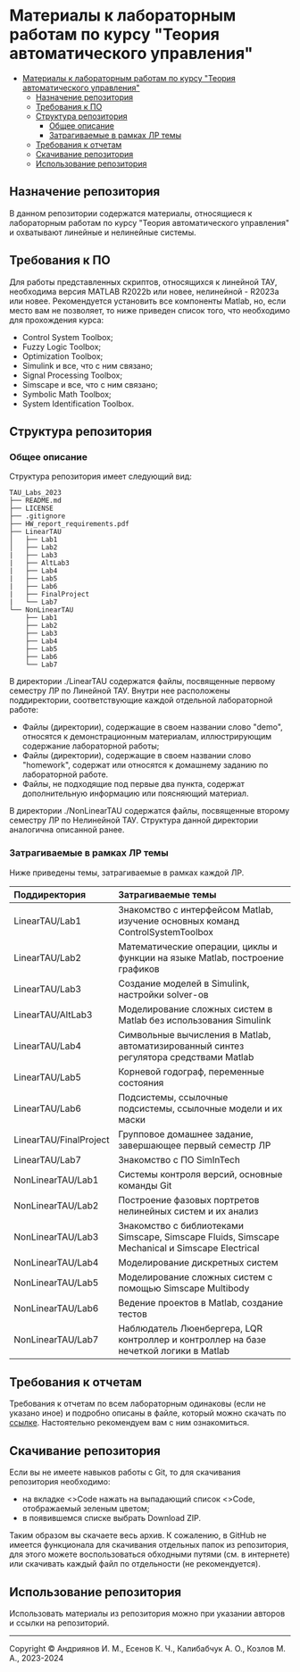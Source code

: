# Материалы к лабораторным работам по курсу "Теория автоматического управления"

- [Материалы к лабораторным работам по курсу "Теория автоматического управления"](#материалы-к-лабораторным-работам-по-курсу-теория-автоматического-управления)
  - [Назначение репозитория](#назначение-репозитория)
  - [Требования к ПО](#требования-к-по)
  - [Структура репозитория](#структура-репозитория)
    - [Общее описание](#общее-описание)
    - [Затрагиваемые в рамках ЛР темы](#затрагиваемые-в-рамках-лр-темы)
  - [Требования к отчетам](#требования-к-отчетам)
  - [Скачивание репозитория](#скачивание-репозитория)
  - [Использование репозитория](#использование-репозитория)

## Назначение репозитория
В данном репозитории содержатся материалы, относящиеся к лабораторным работам по
курсу "Теория автоматического управления" и охватывают линейные и нелинейные
системы.

## Требования к ПО
Для работы представленных скриптов, относящихся к линейной ТАУ, необходима
версия MATLAB R2022b или новее, нелинейной - R2023a или новее. Рекомендуется
установить все компоненты Matlab, но, если место вам не позволяет, то ниже
приведен список того, что необходимо для прохождения курса:
- Control System Toolbox;
- Fuzzy Logic Toolbox;
- Optimization Toolbox;
- Simulink и все, что с ним связано;
- Signal Processing Toolbox;
- Simscape и все, что с ним связано;
- Symbolic Math Toolbox;
- System Identification Toolbox.

## Структура репозитория

### Общее описание
Структура репозитория имеет следующий вид:
```
TAU_Labs_2023
├── README.md
├── LICENSE
├── .gitignore 
├── HW_report_requirements.pdf   
├── LinearTAU
│   ├── Lab1
│   ├── Lab2
|   ├── Lab3
|   ├── AltLab3
|   ├── Lab4
|   ├── Lab5
|   ├── Lab6
|   ├── FinalProject
|   └── Lab7
└── NonLinearTAU
    ├── Lab1
    ├── Lab2
    ├── Lab3
    ├── Lab4
    ├── Lab5
    ├── Lab6
    └── Lab7
```

В директории ./LinearTAU содержатся файлы, посвященные первому семестру ЛР по
Линейной ТАУ. Внутри нее расположены поддиректории, соответствующие каждой
отдельной лабораторной работе:
- Файлы (директории), содержащие в своем названии слово "demo", относятся к
  демонстрационным материалам, иллюстрирующим содержание лабораторной работы;
- Файлы (директории), содержащие в своем названии слово "homework", содержат или
  относятся к домашнему заданию по лабораторной работе.
- Файлы, не подходящие под первые два пункта, содержат дополнительную информацию
  или поясняющий материал.

В директории ./NonLinearTAU содержатся файлы, посвященные второму семестру ЛР по
Нелинейной ТАУ. Структура данной директории аналогична описанной ранее.

### Затрагиваемые в рамках ЛР темы

Ниже приведены темы, затрагиваемые в рамках каждой ЛР.

|  Поддиректория   |                       Затрагиваемые темы                     |  
|:-----------------|:-------------------------------------------------------------|
| LinearTAU/Lab1   | Знакомство с интерфейсом Matlab, изучение основных команд  ControlSystemToolbox |
| LinearTAU/Lab2   | Математические операции, циклы и функции на языке Matlab, построение графиков |
| LinearTAU/Lab3   | Создание моделей в Simulink, настройки solver-ов |
| LinearTAU/AltLab3| Моделирование сложных систем в Matlab без использования Simulink |
| LinearTAU/Lab4   | Символьные вычисления в Matlab, автоматизированный синтез регулятора средствами Matlab|
| LinearTAU/Lab5   | Корневой годограф, переменные состояния |
| LinearTAU/Lab6   | Подсистемы, ссылочные подсистемы, ссылочные модели и их маски |
| LinearTAU/FinalProject| Групповое домашнее задание, завершающее первый семестр ЛР |
| LinearTAU/Lab7   | Знакомство с ПО SimInTech |
| NonLinearTAU/Lab1| Системы контроля версий, основные команды Git |
| NonLinearTAU/Lab2| Построение фазовых портретов нелинейных систем и их анализ |
| NonLinearTAU/Lab3| Знакомство с библиотеками Simscape, Simscape Fluids, Simscape Mechanical и Simscape Electrical|
| NonLinearTAU/Lab4| Моделирование дискретных систем |
| NonLinearTAU/Lab5| Моделирование сложных систем с помощью Simscape Multibody |
| NonLinearTAU/Lab6| Ведение проектов в Matlab, создание тестов |
| NonLinearTAU/Lab7| Наблюдатель Люенбергера, LQR контроллер и контроллер на базе нечеткой логики в Matlab |

## Требования к отчетам
Требования к отчетам по всем лабораторным одинаковы (если не указано иное) и подробно описаны в файле, который можно скачать по [ссылке](https://github.com/BelloMak/TAU_Labs_2023/blob/main/HW_report_requirements.pdf). Настоятельно рекомендуем вам с ним ознакомиться.

## Скачивание репозитория
Если вы не имеете навыков работы с Git, то для скачивания репозитория необходимо:
- на вкладке <>Code нажать на выпадающий список <>Code, отображаемый зеленым цветом;
- в появившемся списке выбрать Download ZIP.
  
Таким образом вы скачаете весь архив. К сожалению, в GitHub не имеется
функционала для скачивания отдельных папок из репозитория, для этого можете
воспользоваться обходными путями (см. в интернете) или скачивать каждый файл по
отдельности (не рекомендуется).

## Использование репозитория
Использовать материалы из репозитория можно при указании авторов и ссылки на
репозиторий.

---

Copyright © Андриянов И. М., Есенов К. Ч., Калибабчук А. О., Козлов М. А., 2023-2024